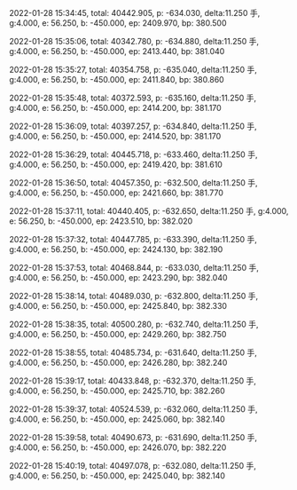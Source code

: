 2022-01-28 15:34:45, total: 40442.905, p: -634.030, delta:11.250 手, g:4.000, e: 56.250, b: -450.000, ep: 2409.970, bp: 380.500

2022-01-28 15:35:06, total: 40342.780, p: -634.880, delta:11.250 手, g:4.000, e: 56.250, b: -450.000, ep: 2413.440, bp: 381.040

2022-01-28 15:35:27, total: 40354.758, p: -635.040, delta:11.250 手, g:4.000, e: 56.250, b: -450.000, ep: 2411.840, bp: 380.860

2022-01-28 15:35:48, total: 40372.593, p: -635.160, delta:11.250 手, g:4.000, e: 56.250, b: -450.000, ep: 2414.200, bp: 381.170

2022-01-28 15:36:09, total: 40397.257, p: -634.840, delta:11.250 手, g:4.000, e: 56.250, b: -450.000, ep: 2414.520, bp: 381.170

2022-01-28 15:36:29, total: 40445.718, p: -633.460, delta:11.250 手, g:4.000, e: 56.250, b: -450.000, ep: 2419.420, bp: 381.610

2022-01-28 15:36:50, total: 40457.350, p: -632.500, delta:11.250 手, g:4.000, e: 56.250, b: -450.000, ep: 2421.660, bp: 381.770

2022-01-28 15:37:11, total: 40440.405, p: -632.650, delta:11.250 手, g:4.000, e: 56.250, b: -450.000, ep: 2423.510, bp: 382.020

2022-01-28 15:37:32, total: 40447.785, p: -633.390, delta:11.250 手, g:4.000, e: 56.250, b: -450.000, ep: 2424.130, bp: 382.190

2022-01-28 15:37:53, total: 40468.844, p: -633.030, delta:11.250 手, g:4.000, e: 56.250, b: -450.000, ep: 2423.290, bp: 382.040

2022-01-28 15:38:14, total: 40489.030, p: -632.800, delta:11.250 手, g:4.000, e: 56.250, b: -450.000, ep: 2425.840, bp: 382.330

2022-01-28 15:38:35, total: 40500.280, p: -632.740, delta:11.250 手, g:4.000, e: 56.250, b: -450.000, ep: 2429.260, bp: 382.750

2022-01-28 15:38:55, total: 40485.734, p: -631.640, delta:11.250 手, g:4.000, e: 56.250, b: -450.000, ep: 2426.280, bp: 382.240

2022-01-28 15:39:17, total: 40433.848, p: -632.370, delta:11.250 手, g:4.000, e: 56.250, b: -450.000, ep: 2425.710, bp: 382.260

2022-01-28 15:39:37, total: 40524.539, p: -632.060, delta:11.250 手, g:4.000, e: 56.250, b: -450.000, ep: 2425.060, bp: 382.140

2022-01-28 15:39:58, total: 40490.673, p: -631.690, delta:11.250 手, g:4.000, e: 56.250, b: -450.000, ep: 2426.070, bp: 382.220

2022-01-28 15:40:19, total: 40497.078, p: -632.080, delta:11.250 手, g:4.000, e: 56.250, b: -450.000, ep: 2425.040, bp: 382.140